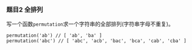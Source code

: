 ### 题目2 全排列 

写一个函数`permutation`求一个字符串的全部排列(字符串字母不重复)。

```
permutation('ab') // [ 'ab', 'ba' ] 
permutation('abc') // [ 'abc', 'acb', 'bac', 'bca', 'cab', 'cba' ] 

```